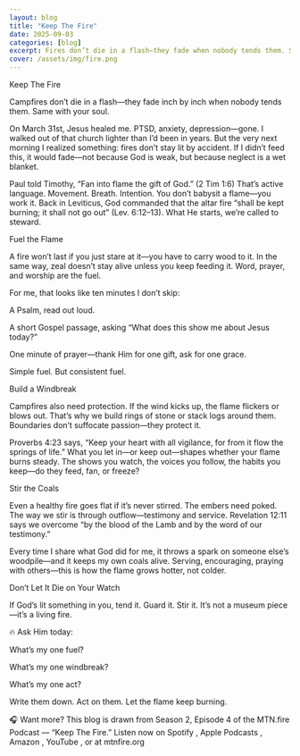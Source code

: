 ```yaml
---
layout: blog
title: "Keep The Fire"
date: 2025-09-03
categories: [blog]
excerpt: Fires don’t die in a flash—they fade when nobody tends them. Same with your soul. 
cover: /assets/img/fire.png
---
```


Keep The Fire

Campfires don’t die in a flash—they fade inch by inch when nobody tends them. Same with your soul.

On March 31st, Jesus healed me. PTSD, anxiety, depression—gone. I walked out of that church lighter than I’d been in years. But the very next morning I realized something: fires don’t stay lit by accident. If I didn’t feed this, it would fade—not because God is weak, but because neglect is a wet blanket.

Paul told Timothy, “Fan into flame the gift of God.” (2 Tim 1:6) That’s active language. Movement. Breath. Intention. You don’t babysit a flame—you work it. Back in Leviticus, God commanded that the altar fire “shall be kept burning; it shall not go out” (Lev. 6:12–13). What He starts, we’re called to steward.

Fuel the Flame

A fire won’t last if you just stare at it—you have to carry wood to it. In the same way, zeal doesn’t stay alive unless you keep feeding it. Word, prayer, and worship are the fuel.

For me, that looks like ten minutes I don’t skip:

A Psalm, read out loud.

A short Gospel passage, asking “What does this show me about Jesus today?”

One minute of prayer—thank Him for one gift, ask for one grace.

Simple fuel. But consistent fuel.

Build a Windbreak

Campfires also need protection. If the wind kicks up, the flame flickers or blows out. That’s why we build rings of stone or stack logs around them. Boundaries don’t suffocate passion—they protect it.

Proverbs 4:23 says, “Keep your heart with all vigilance, for from it flow the springs of life.”
What you let in—or keep out—shapes whether your flame burns steady. The shows you watch, the voices you follow, the habits you keep—do they feed, fan, or freeze?

Stir the Coals

Even a healthy fire goes flat if it’s never stirred. The embers need poked. The way we stir is through outflow—testimony and service. Revelation 12:11 says we overcome “by the blood of the Lamb and by the word of our testimony.”

Every time I share what God did for me, it throws a spark on someone else’s woodpile—and it keeps my own coals alive. Serving, encouraging, praying with others—this is how the flame grows hotter, not colder.

Don’t Let It Die on Your Watch

If God’s lit something in you, tend it. Guard it. Stir it. It’s not a museum piece—it’s a living fire.

🔥 Ask Him today:

What’s my one fuel?

What’s my one windbreak?

What’s my one act?

Write them down. Act on them. Let the flame keep burning.

🎧 Want more? This blog is drawn from Season 2, Episode 4 of the MTN.fire Podcast — “Keep The Fire.”
Listen now on Spotify
, Apple Podcasts
, Amazon
, YouTube
, or at mtnfire.org
